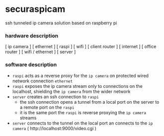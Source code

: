 # securaspicam
ssh tunneled ip camera solution based on raspberry pi

### hardware description
[ ip camera ] 
[ ethernet ] 
[ raspi ]
[ wifi ]
[ client router ]
[ internet ]
[ office router ]
[ wifi / ethernet ]
[ server ]

### software description
* `raspi` acts as a reverse proxy for the `ip camera` on protected wired network connection `ethernet`
* `raspi` exposes the ip camera stream only to connections on the localhost, shielding the `ip camera` from the wider network
* `server` creates an ssh connection to `raspi` 
  * the ssh connection opens a tunnel from a local port on the server to a remote port on the `raspi`
  * it is the same port the `raspi` is reverse proxying the `ip camera` streams
* `server` connects to the tunnel on the local port an connects to the `ip camera` ( http://localhost:9000/video.cgi )
